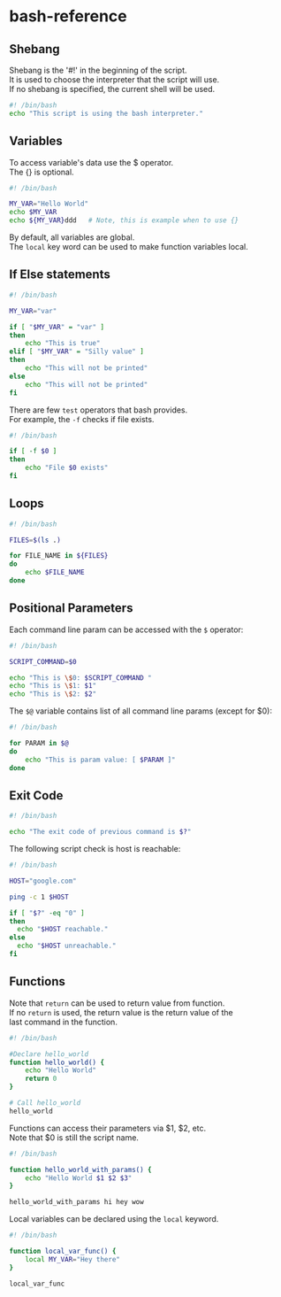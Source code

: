 # bash-reference

## Shebang

Shebang is the '#!' in the beginning of the script.  
It is used to choose the interpreter that the script will use.  
If no shebang is specified, the current shell will be used.  

``` sh
#! /bin/bash
echo "This script is using the bash interpreter."
```

## Variables

To access variable's data use the $ operator.  
The {} is optional.  

``` sh
#! /bin/bash

MY_VAR="Hello World"
echo $MY_VAR
echo ${MY_VAR}ddd   # Note, this is example when to use {}
```

By default, all variables are global.  
The `local` key word can be used to make function variables local.  

## If Else statements

``` sh
#! /bin/bash

MY_VAR="var"

if [ "$MY_VAR" = "var" ]
then
    echo "This is true"
elif [ "$MY_VAR" = "Silly value" ]
then
    echo "This will not be printed"
else
    echo "This will not be printed"
fi
```

There are few `test` operators that bash provides.  
For example, the `-f` checks if file exists.  
``` sh
#! /bin/bash

if [ -f $0 ]
then
    echo "File $0 exists"
fi
```

## Loops

``` sh
#! /bin/bash

FILES=$(ls .)

for FILE_NAME in ${FILES}
do
    echo $FILE_NAME
done
```

## Positional Parameters

Each command line param can be accessed with the `$` operator:
``` sh
#! /bin/bash

SCRIPT_COMMAND=$0

echo "This is \$0: $SCRIPT_COMMAND "
echo "This is \$1: $1"
echo "This is \$2: $2"
```

The `$@` variable contains list of all command line params (except for $0):
``` sh
#! /bin/bash

for PARAM in $@
do
    echo "This is param value: [ $PARAM ]"
done
```

## Exit Code

``` sh
#! /bin/bash

echo "The exit code of previous command is $?"
```

The following script check is host is reachable:
``` sh
#! /bin/bash

HOST="google.com"

ping -c 1 $HOST

if [ "$?" -eq "0" ]
then
  echo "$HOST reachable."
else
  echo "$HOST unreachable."
fi

```

## Functions

Note that `return` can be used to return value from function.   
If no `return` is used, the return value is the return value of the  
last command in the function.

``` sh
#! /bin/bash

#Declare hello_world
function hello_world() {
    echo "Hello World"
    return 0
}

# Call hello_world
hello_world     

```

Functions can access their parameters via $1, $2, etc.  
Note that $0 is still the script name.  
``` sh
#! /bin/bash

function hello_world_with_params() {
    echo "Hello World $1 $2 $3"
}

hello_world_with_params hi hey wow 
```

Local variables can be declared using the `local` keyword.
``` sh
#! /bin/bash

function local_var_func() {
    local MY_VAR="Hey there"
}

local_var_func
```


